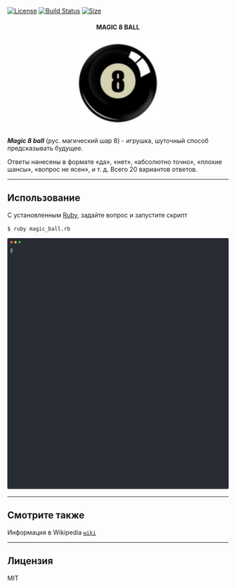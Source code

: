 
[![License](http://img.shields.io/:license-mit-blue.svg)](http://doge.mit-license.org)
[![Build Status](https://img.shields.io/badge/version-1.0.0-red)](https://img.shields.io/badge/version-1.0.0-red)
[![Size](https://img.shields.io/badge/Ruby-156%20kB-red)]()

<h4 align="center">
  MAGIC 8 BALL
</h4>

<h4 align="center">
  <img alt="MAGIC 8 BALL" src="magicball.png" width="200"/>
</h4>

***Magic 8 ball*** (рус. магический шар 8) - игрушка, шуточный способ предсказывать будущее.

Ответы нанесены в формате «да», «нет», «абсолютно точно», «плохие шансы», «вопрос не ясен», и т. д. Всего 20 вариантов ответов.

---

## Использование

С установленным [Ruby](https://www.ruby-lang.org/en/downloads/), задайте вопрос и запустите скрипт

    $ ruby magic_ball.rb

<p align="center">
  <img width="600" src="mb.svg">
</p>

---

## Смотрите также

Информация в Wikipedia [`wiki`](https://ru.wikipedia.org/wiki/Magic_8_ball)

---

## Лицензия

MIT